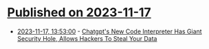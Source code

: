 # [Published on 2023-11-17](index.md)

* [2023-11-17, 13:53:00](https://soylentnews.org/article.pl?sid=23/11/16/0355251&from=rss) - [Chatgpt's New Code Interpreter Has Giant Security Hole, Allows Hackers To Steal Your Data](https://soylentnews.org/article.pl?sid=23/11/16/0355251&from=rss)
